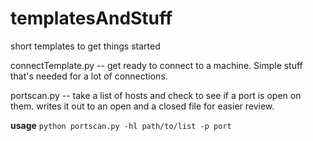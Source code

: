 # templatesAndStuff
short templates to get things started

connectTemplate.py -- get ready to connect to a machine.  Simple stuff that's needed for a lot of connections.  

portscan.py -- take a list of hosts and check to see if a port is open on them.  writes it out to an open and a closed file for easier review.  

**usage** `python portscan.py -hl path/to/list -p port`
